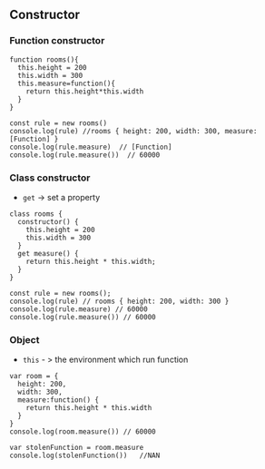 ## Constructor

### Function constructor

```JS
function rooms(){
  this.height = 200
  this.width = 300
  this.measure=function(){
    return this.height*this.width
  }
}
```

```Js
const rule = new rooms()
console.log(rule) //rooms { height: 200, width: 300, measure: [Function] }
console.log(rule.measure)  // [Function]
console.log(rule.measure())  // 60000
```

### Class constructor


- `get` -> set a property

```JS
class rooms {
  constructor() {
    this.height = 200
    this.width = 300
  }
  get measure() {
    return this.height * this.width;
  }
}
```

```JS
const rule = new rooms();
console.log(rule) // rooms { height: 200, width: 300 }
console.log(rule.measure) // 60000
console.log(rule.measure()) // 60000
```

### Object

- `this` - > the environment which run function

```JS
var room = {
  height: 200,
  width: 300,
  measure:function() {
    return this.height * this.width
  }
} 
console.log(room.measure()) // 60000
```
```JS
var stolenFunction = room.measure
console.log(stolenFunction())   //NAN
```